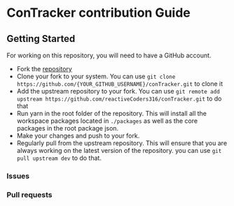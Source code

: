 # ConTracker contribution Guide

## Getting Started

For working on this repository, you will need to have a GitHub account.

- Fork the [repository](https://github.com/ReactiveCoders316/conTracker)
- Clone your fork to your system. You can use `git clone https://github.com/{YOUR_GITHUB_USERNAME}/conTracker.git` to clone it
- Add the upstream repository to your fork. You can use `git remote add upstream https://github.com/reactiveCoders316/conTracker.git` to do that
- Run yarn in the root folder of the repository. This will install all the workspace packages located in `./packages` as well as the core packages in the root package json.
- Make your changes and push to your fork.
- Regularly pull from the upstream repository. This will ensure that you are always working on the latest version of the repository. you can use `git pull upstream dev` to do that.

### Issues

### Pull requests
